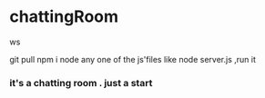 # chattingRoom
ws 

git pull
npm i
node any one of the js'files like node server.js ,run it

### it's a chatting room .   just a start

